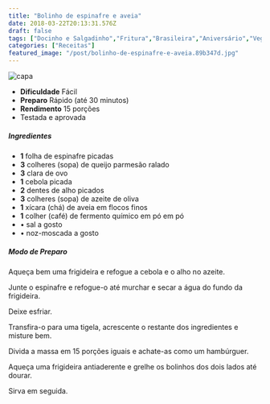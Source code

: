 ```yaml
---
title: "Bolinho de espinafre e aveia"
date: 2018-03-22T20:13:31.576Z
draft: false
tags: ["Docinho e Salgadinho","Fritura","Brasileira","Aniversário","Vegetariana","Alimentação saudável"]
categories: ["Receitas"]
featured_image: "/post/bolinho-de-espinafre-e-aveia.89b347d.jpg"
---
```


![capa](/post/bolinho-de-espinafre-e-aveia.89b347d.jpg)

*   **Dificuldade** Fácil
*   **Preparo** Rápido (até 30 minutos)
*   **Rendimento** 15 porções
*   Testada e aprovada
    

##### Ingredientes

*   **1** folha de espinafre picadas
*   **3** colheres (sopa) de queijo parmesão ralado
*   **3** clara de ovo
*   **1** cebola picada
*   **2** dentes de alho picados
*   **3** colheres (sopa) de azeite de oliva
*   **1** xícara (chá) de aveia em flocos finos
*   **1** colher (café) de fermento químico em pó em pó
*   • sal a gosto
*   • noz-moscada a gosto

##### Modo de Preparo

Aqueça bem uma frigideira e refogue a cebola e o alho no azeite.

Junte o espinafre e refogue-o até murchar e secar a água do fundo da frigideira.

Deixe esfriar.

Transfira-o para uma tigela, acrescente o restante dos ingredientes e misture bem.

Divida a massa em 15 porções iguais e achate-as como um hambúrguer.

Aqueça uma frigideira antiaderente e grelhe os bolinhos dos dois lados até dourar.

Sirva em seguida.

